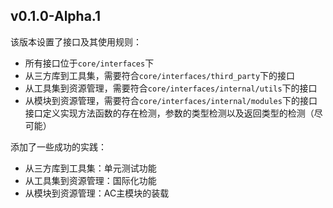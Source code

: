 ## v0.1.0-Alpha.1
该版本设置了接口及其使用规则：
- 所有接口位于`core/interfaces`下
- 从三方库到工具集，需要符合`core/interfaces/third_party`下的接口
- 从工具集到资源管理，需要符合`core/interfaces/internal/utils`下的接口
- 从模块到资源管理，需要符合`core/interfaces/internal/modules`下的接口
接口定义实现方法函数的存在检测，参数的类型检测以及返回类型的检测（尽可能）

添加了一些成功的实践：
- 从三方库到工具集：单元测试功能
- 从工具集到资源管理：国际化功能
- 从模块到资源管理：AC主模块的装载